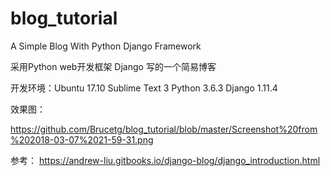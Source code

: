 # blog_tutorial
A Simple Blog With Python Django Framework

采用Python web开发框架 Django 写的一个简易博客

开发环境：Ubuntu 17.10
         Sublime Text 3
         Python 3.6.3
         Django 1.11.4
         
效果图：

https://github.com/Brucetg/blog_tutorial/blob/master/Screenshot%20from%202018-03-07%2021-59-31.png


参考： https://andrew-liu.gitbooks.io/django-blog/django_introduction.html

